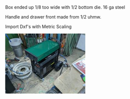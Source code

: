 Box ended up 1/8 too wide with 1/2 bottom die.
16 ga steel 

Handle and drawer front made from 1/2 uhmw.

Import Dxf's with Metric Scaling


![plasma cart](https://github.com/TimBuildIt/plasma-cart/blob/main/thumbnail.jpg)